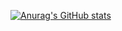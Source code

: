 [![Anurag's GitHub stats](https://github-readme-stats.vercel.app/api?username=chanchancl&show_icons=true)](https://github.com/anuraghazra/github-readme-stats)
